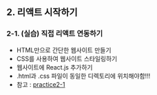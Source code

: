 ## 2. 리액트 시작하기   
### 2-1. (실습) 직접 리액트 연동하기   
- HTML만으로 간단한 웹사이트 만들기   
- CSS를 사용하여 웹사이트 스타일링하기   
- 웹사이트에 React.js 추가하기
- .html과 .css 파일이 동일한 디렉토리에 위치해야함!!!   
- 참고 : [practice2-1](https://github.com/Son-Sumin/react-notes/tree/main/React%20JS/%EC%86%8C%ED%94%8C/practice)   
<br>